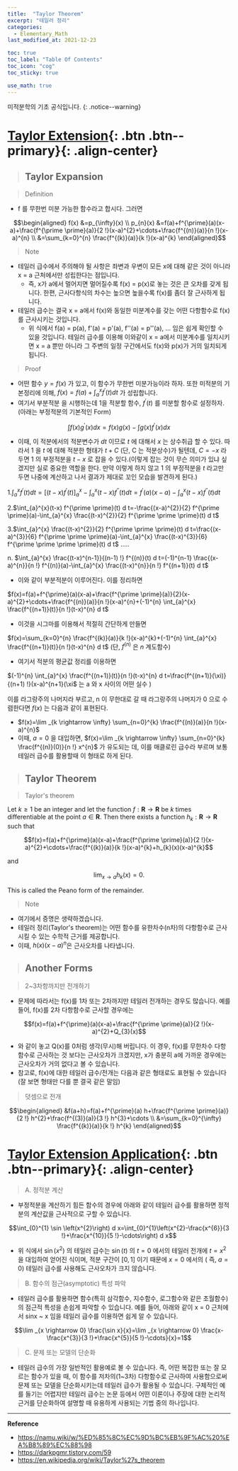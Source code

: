 ```yaml
---
title:  "Taylor Theorem"
excerpt: "테일러 정리"
categories:
  - Elementary_Math
last_modified_at: 2021-12-23

toc: true
toc_label: "Table Of Contents"
toc_icon: "cog"
toc_sticky: true

use_math: true
---
```


 미적분학의 기초 공식입니다.
{: .notice--warning}

# [Taylor Extension](#link){: .btn .btn--primary}{: .align-center}

> ## Taylor Expansion

> Definition

- f 를 무한번 미분 가능한 함수라고 합시다. 그러면

$$\begin{aligned} f(x) &=p_{\infty}(x) \\ p_{n}(x) &=f(a)+f^{\prime}(a)(x-a)+\frac{f^{\prime \prime}(a)}{2 !}(x-a)^{2}+\cdots+\frac{f^{(n)}(a)}{n !}(x-a)^{n} \\ &=\sum_{k=0}^{n} \frac{f^{(k)}(a)}{k !}(x-a)^{k} \end{aligned}$$

> Note

- 테일러 급수에서 주의해야 될 사항은 좌변과 우변이 모든 x에 대해 같은 것이 아니라 x = a 근처에서만 성립한다는 점입니다. 
  - 즉, x가 a에서 멀어지면 멀어질수록 f(x) = p(x)로 놓는 것은 큰 오차를 갖게 됩니다. 한편, 근사다항식의 차수는 높으면 높을수록 f(x)를 좀더 잘 근사하게 됩니다. 
- 테일러 급수는 결국 x = a에서 f(x)와 동일한 미분계수를 갖는 어떤 다항함수로 f(x)를 근사시키는 것입니다. 
  - 위 식에서 f(a) = p(a), f'(a) = p'(a), f''(a) = p''(a), ... 임은 쉽게 확인할 수 있을 것입니다. 테일러 급수를 이용해 이와같이 x = a에서 미분계수를 일치시키면 x = a 뿐만 아니라 그 주변의 일정 구간에서도 f(x)와 p(x)가 거의 일치되게 됩니다.

> Proof

- 어떤 함수 $y=f(x)$ 가 있고, 이 함수가 무한번 미분가능이라 하자. 또한 미적분의 기본정리에 의해, $f(x)=f(a)+\int_{a}^{x} f^{\prime}(t) d t$ 가 성립합니다.
- 여기서 부분적분 을 시행하는데 1을 적분할 함수, $f^{\prime}(t)$ 를 미분할 함수로 설정하자. (아래는 부정적분의 기본적인 Form)

$$\int f(x) g^{\prime}(x) d x=f(x) g(x)-\int g(x) f^{\prime}(x) d x$$

- 이때, 이 적분에서의 적분변수가 $d t$ 이므로 $t$ 에 대해서 $x$ 는 상수취급 할 수 있다. 따라서 1 을 $t$ 에 대해 적분한 형태가 $t+C$ (단, $\mathrm{C}$ 는 적분상수)가 될텐데, $C=-x$ 라 두면 1 의 부정적분을 $t-x$ 로 잡을 수 있다.(이렇게 잡는 것이 무슨 의미가 있냐 싶겠지만 실로 중요한 역할을 한다. 만약 이렇게 하지 않고 1 의 부정적분을 $t$ 라고만 두면 나중에 계산하고 나서 결과가 제대로 꼬인 모습을 발견하게 된다.)

1.$\int_{a}^{x} f^{\prime}(t) d t=\left[(t-x) f^{\prime}(t)\right]_{a}^{x}-\int_{a}^{x}(t-x) f^{\prime \prime}(t) d t=f^{\prime}(a)(x-a)-\int_{a}^{x}(t-x) f^{\prime \prime}(t) d t$

2.$\int_{a}^{x}(t-x) f^{\prime \prime}(t) d t=-\frac{(x-a)^{2}}{2} f^{\prime \prime}(a)-\int_{a}^{x} \frac{(t-x)^{2}}{2} f^{\prime \prime \prime}(t) d t$

3.$\int_{a}^{x} \frac{(t-x)^{2}}{2} f^{\prime \prime \prime}(t) d t=\frac{(x-a)^{3}}{6} f^{\prime \prime \prime}(a)-\int_{a}^{x} \frac{(t-x)^{3}}{6} f^{\prime \prime \prime \prime}(t) d t$
.....

n. $\int_{a}^{x} \frac{(t-x)^{n-1}}{(n-1) !} f^{(n)}(t) d t=(-1)^{n-1} \frac{(x-a)^{n}}{n !} f^{(n)}(a)-\int_{a}^{x} \frac{(t-x)^{n}}{n !} f^{(n+1)}(t) d t$

- 이와 같이 부분적분이 이루어진다. 이를 정리하면

$f(x)=f(a)+f^{\prime}(a)(x-a)+\frac{f^{\prime \prime}(a)}{2}(x-a)^{2}+\cdots+\frac{f^{(n)}(a)}{n !}(x-a)^{n}+(-1)^{n} \int_{a}^{x} \frac{f^{(n+1)}(t)}{n !}(t-x)^{n} d t$

- 이것을 시그마를 이용해서 적절히 간단하게 만들면

$f(x)=\sum_{k=0}^{n} \frac{f^{(k)}(a)}{k !}(x-a)^{k}+(-1)^{n} \int_{a}^{x} \frac{f^{(n+1)}(t)}{n !}(t-x)^{n} d t$ (단, $f^{(n)}$ 은 $n$ 계도함수)

- 여기서 적분의 평균값 정리를 이용하면

$(-1)^{n} \int_{a}^{x} \frac{f^{(n+1)}(t)}{n !}(t-x)^{n} d t=\frac{f^{(n+1)}(\xi)}{(n+1) !}(x-a)^{n+1}(\xi$ 는 $\mathrm{a}$ 와 $\mathrm{x}$ 사이의 어떤 실수 $)$

이를 라그랑주의 나머지라 부르고, $\mathrm{n}$ 이 무한대로 갈 때 라그랑주의 나머지가 0 으로 수렴한다면 $f(x)$ 는 다음과 같이 표현된다.

- $f(x)=\lim _{k \rightarrow \infty} \sum_{n=0}^{k} \frac{f^{(n)}(a)}{n !}(x-a)^{n}$
- 이때, $a=0$ 을 대입하면, $f(x)=\lim _{k \rightarrow \infty} \sum_{n=0}^{k} \frac{f^{(n)}(0)}{n !} x^{n}$ 가 유도되는 데, 이를 매클로린 급수라 부르며 보통 테일러 급수를 활용할때 이 형태로 하게 된다.

> ## Taylor Theorem

>  Taylor's theorem 

Let $k \geq 1$ be an integer and let the function $f: \mathbf{R} \rightarrow \mathbf{R}$ be $k$ times differentiable at the point $a \in \mathbf{R}$. Then there exists a function $h_{k}: \mathbf{R} \rightarrow \mathbf{R}$ such that

$$f(x)=f(a)+f^{\prime}(a)(x-a)+\frac{f^{\prime \prime}(a)}{2 !}(x-a)^{2}+\cdots+\frac{f^{(k)}(a)}{k !}(x-a)^{k}+h_{k}(x)(x-a)^{k}$$

and

$$\lim _{x \rightarrow a} h_{k}(x)=0 .$$

This is called the Peano form of the remainder.

> Note

- 여기에서 증명은 생략하겠습니다.
- 테일러 정리(Taylor's theorem)는 어떤 함수를 유한차수(n차)의 다항함수로 근사시킬 수 있는 수학적 근거를 제공합니다. 
- 이때, $h(x)(x-a)^n$은 근사오차를 나타냅니다.

> ## Another Forms

> 2~3차항까지만 전개하기

- 문제에 따라서는 f(x)를 1차 또는 2차까지만 테일러 전개하는 경우도 많습니다. 예를 들어, f(x)를 2차 다항함수로 근사할 경우에는

$$f(x)=f(a)+f^{\prime}(a)(x-a)+\frac{f^{\prime \prime}(a)}{2 !}(x-a)^{2}+Q_{3}(x)$$

- 와 같이 놓고 Q(x)를 0처럼 생각(무시)해 버립니다. 이 경우, f(x)를 무한차수 다항함수로 근사하는 것 보다는 근사오차가 크겠지만, x가 충분히 a에 가까운 경우에는 근사오차가 거의 없다고 볼 수 있습니다.
- 참고로, f(x)에 대한 테일러 급수/전개는 다음과 같은 형태로도 표현될 수 있습니다 (잘 보면 형태만 다를 뿐 결국 같은 말임)

> 덧셈으로 전개

$$\begin{aligned}
&f(a+h)=f(a)+f^{\prime}(a) h+\frac{f^{\prime \prime}(a)}{2 !} h^{2}+\frac{f^{(3)}(a)}{3 !} h^{3}+\cdots \\
&=\sum_{k=0}^{\infty} \frac{f^{(k)}(a)}{k !} h^{k}
\end{aligned}$$

# [Taylor Extension Application](#link){: .btn .btn--primary}{: .align-center}

> A. 정적분 계산

- 부정적분을 계산하기 힘든 함수의 경우에 아래와 같이 테일러 급수를 활용하면 정적분의 계산값을 근사적으로 구할 수 있습니다.

$$\int_{0}^{1} \sin \left(x^{2}\right) d x=\int_{0}^{1}\left(x^{2}-\frac{x^{6}}{3 !}+\frac{x^{10}}{5 !}-\cdots\right) d x$$

- 위 식에서 $\sin \left(x^{2}\right)$ 의 테일러 급수는 $\sin (t)$ 의 $t=0$ 에서의 테일러 전개에 $t=x^{2}$ 을 대입하여 얻어진 식이며, 적분 구간이 $[0,1]$ 이기 때문에 $x=0$ 에서의 $($ 즉, $a=0)$ 테일러 급수를 사용해도 근사오차가 크지 않습니다.

> B. 함수의 점근(asymptotic) 특성 파악

- 테일러 급수를 활용하면 함수(특히 삼각함수, 지수함수, 로그함수와 같은 초월함수)의 점근적 특성을 손쉽게 파악할 수 있습니다. 예를 들어, 아래와 같이 x = 0 근처에서 sinx ~ x 임을 테일러 급수를 이용하면 쉽게 알 수 있습니다.

$$\lim _{x \rightarrow 0} \frac{\sin x}{x}=\lim _{x \rightarrow 0} \frac{x-\frac{x^{3}}{3 !}+\frac{x^{5}}{5 !}-\cdots}{x}=1$$

> C. 문제 또는 모델의 단순화

- 테일러 급수의 가장 일반적인 활용예로 볼 수 있습니다. 즉, 어떤 복잡한 또는 잘 모르는 함수가 있을 때, 이 함수를 저차의(1~3차) 다항함수로 근사하여 사용함으로써 문제 또는 모델을 단순화시키는데 테일러 급수가 활용될 수 있습니다. 구체적인 예를 들기는 어렵지만 테일러 급수는 논문 등에서 어떤 이론이나 주장에 대한 논리적 근거를 단순화하여 설명할 때 유용하게 사용되는 기법 중의 하나입니다.

---

**Reference**

- <https://namu.wiki/w/%ED%85%8C%EC%9D%BC%EB%9F%AC%20%EA%B8%89%EC%88%98>
- <https://darkpgmr.tistory.com/59>
- https://en.wikipedia.org/wiki/Taylor%27s_theorem



